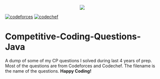 <p align="center">
  <img src="https://repository-images.githubusercontent.com/390296311/0f6c1240-462e-47ff-870d-e2d0ebb181f1">
</p>


[![codeforces](https://img.shields.io/badge/Codeforces-specialist-brightgreen?logo=codeforces)](https://codeforces.com/profile/Prathmesh13)
[![codechef](https://img.shields.io/badge/Codechef-4*-red?logo=codechef)](https://www.codechef.com/users/prathameshbb)


# Competitive-Coding-Questions-Java


A dump of some of my CP questions I solved during last 4 years of prep. 
Most of the questions are from Codeforces and Codechef.
The filename is the name of the questions.
**Happy Coding!**



